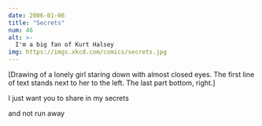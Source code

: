 ```yaml
---
date: 2006-01-06
title: "Secrets"
num: 46
alt: >-
  I'm a big fan of Kurt Halsey
img: https://imgs.xkcd.com/comics/secrets.jpg
---
```

[Drawing of a lonely girl staring down with almost closed eyes. The first line of text stands next to her to the left. The last part bottom, right.]

I just want you to share in my secrets

and not run away